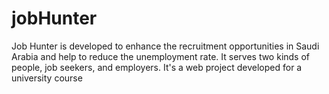 # jobHunter
Job Hunter is developed to enhance the recruitment opportunities in Saudi Arabia and help to reduce the unemployment rate. 
It serves two kinds of people, job seekers, and employers. It's a web project developed for a university course
